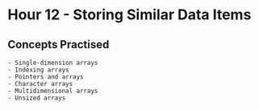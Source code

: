 # Hour 12 - Storing Similar Data Items


## Concepts Practised 

    - Single-dimension arrays
    - Indexing arrays
    - Pointers and arrays
    - Character arrays
    - Multidimensional arrays
    - Unsized arrays